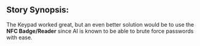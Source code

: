 ## Story Synopsis:

The Keypad worked great, but an even better solution would be to use the **NFC Badge/Reader** since AI is known to be able to brute force passwords with ease. 

